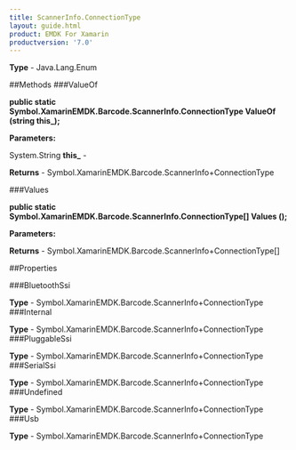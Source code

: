 ```yaml
---
title: ScannerInfo.ConnectionType
layout: guide.html
product: EMDK For Xamarin 
productversion: '7.0' 
---
```


    

**Type** - Java.Lang.Enum

##Methods
###ValueOf

**public static Symbol.XamarinEMDK.Barcode.ScannerInfo.ConnectionType ValueOf (string this_);**


        

**Parameters:**

System.String **this_**  - 
        

**Returns** - Symbol.XamarinEMDK.Barcode.ScannerInfo+ConnectionType

###Values

**public static Symbol.XamarinEMDK.Barcode.ScannerInfo.ConnectionType[] Values ();**


        

**Parameters:**

**Returns** - Symbol.XamarinEMDK.Barcode.ScannerInfo+ConnectionType[]

##Properties

###BluetoothSsi

        

**Type** - Symbol.XamarinEMDK.Barcode.ScannerInfo+ConnectionType
###Internal

        

**Type** - Symbol.XamarinEMDK.Barcode.ScannerInfo+ConnectionType
###PluggableSsi

        

**Type** - Symbol.XamarinEMDK.Barcode.ScannerInfo+ConnectionType
###SerialSsi

        

**Type** - Symbol.XamarinEMDK.Barcode.ScannerInfo+ConnectionType
###Undefined

        

**Type** - Symbol.XamarinEMDK.Barcode.ScannerInfo+ConnectionType
###Usb

        

**Type** - Symbol.XamarinEMDK.Barcode.ScannerInfo+ConnectionType
